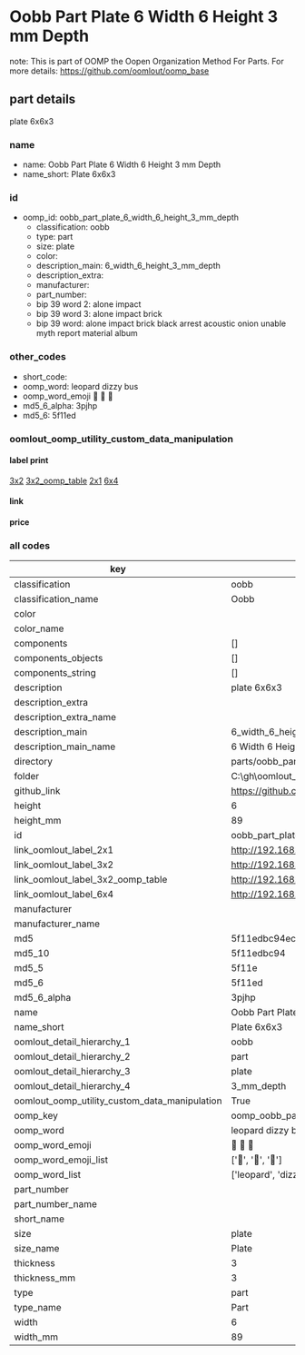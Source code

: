 # Oobb Part Plate 6 Width 6 Height 3 mm Depth  

note: This is part of OOMP the Oopen Organization Method For Parts. For more details: https://github.com/oomlout/oomp_base

##  part details
  



plate 6x6x3



### name
* name: Oobb Part Plate 6 Width 6 Height 3 mm Depth
* name_short: Plate 6x6x3 
### id
* oomp_id: oobb_part_plate_6_width_6_height_3_mm_depth
  * classification: oobb
  * type: part
  * size: plate
  * color: 
  * description_main: 6_width_6_height_3_mm_depth
  * description_extra: 
  * manufacturer: 
  * part_number: 
  * bip 39 word 2: alone impact
  * bip 39 word 3: alone impact brick
  * bip 39 word: alone impact brick black arrest acoustic onion unable myth report material album

### other_codes
* short_code: 
* oomp_word: leopard dizzy bus
* oomp_word_emoji :leopard: :dizzy: :bus:
* md5_6_alpha: 3pjhp
* md5_6: 5f11ed






### oomlout_oomp_utility_custom_data_manipulation
#### label print
[3x2](http://192.168.1.245:1112/?label=oomp%203pjhp)
[3x2_oomp_table](http://192.168.1.108:1112/?label=oomp%203pjhp)
[2x1](http://192.168.1.242:1112/?label=oomp%203pjhp)
[6x4](http://192.168.1.55:1112/?label=oomp%203pjhp)    

#### link

                              

#### price







### all codes 
| key | value |  
| --- | --- |  
| classification | oobb |  
| classification_name | Oobb |  
| color |  |  
| color_name |  |  
| components | [] |  
| components_objects | [] |  
| components_string | [] |  
| description | plate 6x6x3 |  
| description_extra |  |  
| description_extra_name |  |  
| description_main | 6_width_6_height_3_mm_depth |  
| description_main_name | 6 Width 6 Height 3 mm Depth |  
| directory | parts/oobb_part_plate_6_width_6_height_3_mm_depth |  
| folder | C:\gh\oomlout_oobb_version_4_generated_parts\things\oobb_part_plate_6_width_6_height_3_mm_depth |  
| github_link | https://github.com/oomlout/oomlout_oomp_part_src/tree/main/parts/oobb_part_plate_6_width_6_height_3_mm_depth |  
| height | 6 |  
| height_mm | 89 |  
| id | oobb_part_plate_6_width_6_height_3_mm_depth |  
| link_oomlout_label_2x1 | http://192.168.1.242:1112/?label=oomp%203pjhp |  
| link_oomlout_label_3x2 | http://192.168.1.245:1112/?label=oomp%203pjhp |  
| link_oomlout_label_3x2_oomp_table | http://192.168.1.108:1112/?label=oomp%203pjhp |  
| link_oomlout_label_6x4 | http://192.168.1.55:1112/?label=oomp%203pjhp |  
| manufacturer |  |  
| manufacturer_name |  |  
| md5 | 5f11edbc94ec53580806316e375c7037 |  
| md5_10 | 5f11edbc94 |  
| md5_5 | 5f11e |  
| md5_6 | 5f11ed |  
| md5_6_alpha | 3pjhp |  
| name | Oobb Part Plate 6 Width 6 Height 3 mm Depth |  
| name_short | Plate 6x6x3  |  
| oomlout_detail_hierarchy_1 | oobb |  
| oomlout_detail_hierarchy_2 | part |  
| oomlout_detail_hierarchy_3 | plate |  
| oomlout_detail_hierarchy_4 | 3_mm_depth |  
| oomlout_oomp_utility_custom_data_manipulation | True |  
| oomp_key | oomp_oobb_part_plate_6_width_6_height_3_mm_depth |  
| oomp_word | leopard dizzy bus |  
| oomp_word_emoji | :leopard: :dizzy: :bus: |  
| oomp_word_emoji_list | [':leopard:', ':dizzy:', ':bus:'] |  
| oomp_word_list | ['leopard', 'dizzy', 'bus'] |  
| part_number |  |  
| part_number_name |  |  
| short_name |  |  
| size | plate |  
| size_name | Plate |  
| thickness | 3 |  
| thickness_mm | 3 |  
| type | part |  
| type_name | Part |  
| width | 6 |  
| width_mm | 89 |  

